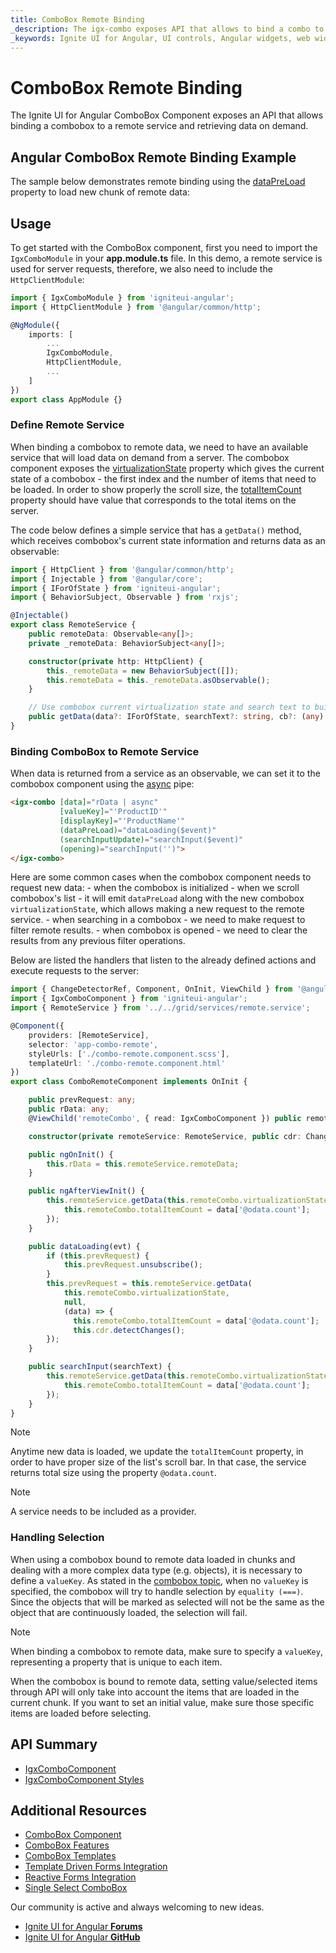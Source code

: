 ```yaml
---
title: ComboBox Remote Binding
_description: The igx-combo exposes API that allows to bind a combo to a remote service and retrieve data on demand.
_keywords: Ignite UI for Angular, UI controls, Angular widgets, web widgets, UI widgets, Angular, Native Angular Components Suite, Native Angular Controls, Native Angular Components Library, Angular Combo components, Angular Combo controls, Angular Combo Remote Binding
---
```


# ComboBox Remote Binding
<p class="highlight">
The Ignite UI for Angular ComboBox Component exposes an API that allows binding a combobox to a remote service and retrieving data on demand.
</p>

## Angular ComboBox Remote Binding Example
The sample below demonstrates remote binding using the [dataPreLoad]({environment:angularApiUrl}/classes/igxcombocomponent.html#datapreload) property to load new chunk of remote data:


<code-view style="height: 400px;"
           data-demos-base-url="{environment:demosBaseUrl}"
           iframe-src="{environment:demosBaseUrl}/lists/combo-remote" alt="Angular Combo Remote Binding Example">
</code-view>


## Usage
To get started with the ComboBox component, first you need to import the `IgxComboModule` in your **app.module.ts** file. In this demo, a remote service is used for server requests, therefore, we also need to include the `HttpClientModule`:

```typescript
import { IgxComboModule } from 'igniteui-angular';
import { HttpClientModule } from '@angular/common/http';

@NgModule({
    imports: [
        ...
        IgxComboModule,
        HttpClientModule,
        ...
    ]
})
export class AppModule {}
```

### Define Remote Service
When binding a combobox to remote data, we need to have an available service that will load data on demand from a server. The combobox component exposes the [virtualizationState]({environment:angularApiUrl}/classes/igxcombocomponent.html#virtualizationstate) property which gives the current state of a combobox - the first index and the number of items that need to be loaded. In order to show properly the scroll size, the [totalItemCount]({environment:angularApiUrl}/classes/igxcombocomponent.html#totalitemcount) property should have value that corresponds to the total items on the server.

The code below defines a simple service that has a `getData()` method, which receives combobox's current state information and returns data as an observable:

```typescript
import { HttpClient } from '@angular/common/http';
import { Injectable } from '@angular/core';
import { IForOfState } from 'igniteui-angular';
import { BehaviorSubject, Observable } from 'rxjs';

@Injectable()
export class RemoteService {
    public remoteData: Observable<any[]>;
    private _remoteData: BehaviorSubject<any[]>;

    constructor(private http: HttpClient) {
        this._remoteData = new BehaviorSubject([]);
        this.remoteData = this._remoteData.asObservable();
    }

    // Use combobox current virtualization state and search text to build URL and request the new data.
    public getData(data?: IForOfState, searchText?: string, cb?: (any) => void): any { }
}
```

### Binding ComboBox to Remote Service
When data is returned from a service as an observable, we can set it to the combobox component using the [async](https://angular.io/api/common/AsyncPipe) pipe:

```html
<igx-combo [data]="rData | async"
           [valueKey]="'ProductID'"
           [displayKey]="'ProductName'"
           (dataPreLoad)="dataLoading($event)"
           (searchInputUpdate)="searchInput($event)"
           (opening)="searchInput('')">
</igx-combo>
```

Here are some common cases when the combobox component needs to request new data:
    - when the combobox is initialized
    - when we scroll combobox's list - it will emit `dataPreLoad` along with the new combobox `virtualizationState`, which allows making a new request to the remote service.
    - when searching in a combobox - we need to make request to filter remote results.
    - when combobox is opened - we need to clear the results from any previous filter operations.

Below are listed the handlers that listen to the already defined actions and execute requests to the server:

```typescript
import { ChangeDetectorRef, Component, OnInit, ViewChild } from '@angular/core';
import { IgxComboComponent } from 'igniteui-angular';
import { RemoteService } from '../../grid/services/remote.service';

@Component({
    providers: [RemoteService],
    selector: 'app-combo-remote',
    styleUrls: ['./combo-remote.component.scss'],
    templateUrl: './combo-remote.component.html'
})
export class ComboRemoteComponent implements OnInit {

    public prevRequest: any;
    public rData: any;
    @ViewChild('remoteCombo', { read: IgxComboComponent }) public remoteCombo: IgxComboComponent;

    constructor(private remoteService: RemoteService, public cdr: ChangeDetectorRef) { }

    public ngOnInit() {
        this.rData = this.remoteService.remoteData;
    }

    public ngAfterViewInit() {
        this.remoteService.getData(this.remoteCombo.virtualizationState, null, (data) => {
            this.remoteCombo.totalItemCount = data['@odata.count'];
        });
    }

    public dataLoading(evt) {
        if (this.prevRequest) {
            this.prevRequest.unsubscribe();
        }
        this.prevRequest = this.remoteService.getData(
            this.remoteCombo.virtualizationState,
            null,
            (data) => {
              this.remoteCombo.totalItemCount = data['@odata.count'];
              this.cdr.detectChanges();
        });
    }

    public searchInput(searchText) {
        this.remoteService.getData(this.remoteCombo.virtualizationState, searchText, (data) => {
            this.remoteCombo.totalItemCount = data['@odata.count'];
        });
    }
}
```

> [!Note]
> Anytime new data is loaded, we update the `totalItemCount` property, in order to have proper size of the list's scroll bar. In that case, the service returns total size using the property `@odata.count`.

> [!Note]
> A service needs to be included as a provider.

### Handling Selection
When using a combobox bound to remote data loaded in chunks and dealing with a more complex data type (e.g. objects), it is necessary to define a `valueKey`. As stated in the [combobox topic](combo.md#data-value-and-display-properties), when no `valueKey` is specified, the combobox will try to handle selection by `equality (===)`. Since the objects that will be marked as selected will not be the same as the object that are continuously loaded, the selection will fail.

> [!Note]
> When binding a combobox to remote data, make sure to specify a `valueKey`, representing a property that is unique to each item.

When the combobox is bound to remote data, setting value/selected items through API will only take into account the items that are loaded in the current chunk. If you want to set an initial value, make sure those specific items are loaded before selecting.

## API Summary
<div class="divider--half"></div>

* [IgxComboComponent]({environment:angularApiUrl}/classes/igxcombocomponent.html)
* [IgxComboComponent Styles]({environment:sassApiUrl}/index.html#function-igx-combo-theme)

## Additional Resources
<div class="divider--half"></div>

* [ComboBox Component](combo.md)
* [ComboBox Features](combo-features.md)
* [ComboBox Templates](combo-templates.md)
* [Template Driven Forms Integration](input-group.md)
* [Reactive Forms Integration](angular-reactive-form-validation.md)
* [Single Select ComboBox](simple-combo.md)

Our community is active and always welcoming to new ideas.

* [Ignite UI for Angular **Forums**](https://www.infragistics.com/community/forums/f/ignite-ui-for-angular)
* [Ignite UI for Angular **GitHub**](https://github.com/IgniteUI/igniteui-angular)
